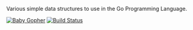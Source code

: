 Various simple data structures to use in the Go Programming Language.

[![Baby Gopher](https://raw2.github.com/drnic/babygopher-site/gh-pages/images/babygopher-badge.png)](http://www.babygopher.org)
[![Build Status](https://travis-ci.org/kwilczynski/container.png?branch=master)](https://travis-ci.org/kwilczynski/container)

